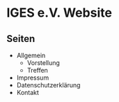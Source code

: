 # IGES e.V. Website

## Seiten

- Allgemein
  - Vorstellung
  - Treffen
- Impressum
- Datenschutzerklärung
- Kontakt
